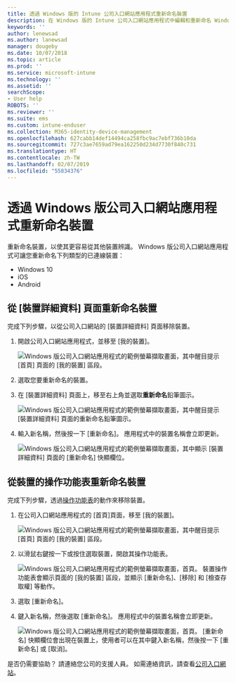 ```yaml
---
title: 透過 Windows 版的 Intune 公司入口網站應用程式重新命名裝置
description: 在 Windows 版的 Intune 公司入口網站應用程式中編輯和重新命名 Windows 10、Android、iOS 或 Microsoft HoloLens 裝置
keywords: ''
author: lenewsad
ms.author: lanewsad
manager: dougeby
ms.date: 10/07/2018
ms.topic: article
ms.prod: ''
ms.service: microsoft-intune
ms.technology: ''
ms.assetid: ''
searchScope:
- User help
ROBOTS: ''
ms.reviewer: ''
ms.suite: ems
ms.custom: intune-enduser
ms.collection: M365-identity-device-management
ms.openlocfilehash: 627cabb14def14494ca258fbc9ac7ebf736b10da
ms.sourcegitcommit: 727c3ae7659ad79ea162250d234d7730f840c731
ms.translationtype: HT
ms.contentlocale: zh-TW
ms.lasthandoff: 02/07/2019
ms.locfileid: "55834376"
---
```

# <a name="rename-device-from-the-company-portal-app-for-windows"></a>透過 Windows 版公司入口網站應用程式重新命名裝置
重新命名裝置，以使其更容易從其他裝置辨識。 Windows 版公司入口網站應用程式可讓您重新命名下列類型的已連線裝置：  
* Windows 10
* iOS
* Android  

## <a name="rename-device-from-device-details-page"></a>從 [裝置詳細資料] 頁面重新命名裝置  
完成下列步驟，以從公司入口網站的 [裝置詳細資料] 頁面移除裝置。 

1. 開啟公司入口網站應用程式，並移至 [我的裝置]。  

    ![Windows 版公司入口網站應用程式的範例螢幕擷取畫面，其中醒目提示 [首頁] 頁面的 [我的裝置] 區段。](./media/1809_CheckAccess_Context_Select_Device.png)  
2. 選取您要重新命名的裝置。
3. 在 [裝置詳細資料] 頁面上，移至右上角並選取**重新命名**鉛筆圖示。  

     ![Windows 版公司入口網站應用程式的範例螢幕擷取畫面，其中醒目提示 [裝置詳細資料] 頁面的重新命名鉛筆圖示。](./media/1809_Rename_CPapp_Windows_icon.png) 
4. 輸入新名稱，然後按一下 [重新命名]。 應用程式中的裝置名稱會立即更新。  

     ![Windows 版公司入口網站應用程式的範例螢幕擷取畫面，其中顯示 [裝置詳細資料] 頁面的 [重新命名] 快顯欄位。](./media/1808_RenameApp_Popup.png)  

## <a name="rename-device-from-device-context-menu"></a>從裝置的操作功能表重新命名裝置  
完成下列步驟，透過[操作功能表](https://docs.microsoft.com//windows/uwp/design/controls-and-patterns/menus)的動作來移除裝置。  

1. 在公司入口網站應用程式的 [首頁]頁面，移至 [我的裝置]。

    ![Windows 版公司入口網站應用程式的範例螢幕擷取畫面，其中醒目提示 [首頁] 頁面的 [我的裝置] 區段。](./media/1809_CheckAccess_Context_Select_Device.png)  
2. 以滑鼠右鍵按一下或按住選取裝置，開啟其操作功能表。  

    ![Windows 版公司入口網站應用程式的範例螢幕擷取畫面，首頁。 裝置操作功能表會顯示頁面的 [我的裝置] 區段，並顯示 [重新命名]、[移除] 和 [檢查存取權] 等動作。](./media/1809_DeviceContextMenu_Windows_CP.png)    
3. 選取 [重新命名]。  
4. 鍵入新名稱，然後選取 [重新命名]。 應用程式中的裝置名稱會立即更新。  

     ![Windows 版公司入口網站應用程式的範例螢幕擷取畫面，首頁。 [重新命名] 快顯欄位會出現在裝置上，使用者可以在其中鍵入新名稱，然後按一下 [重新命名] 或 [取消]。](./media/1808_RenameApp_Popup.png)  

是否仍需要協助？ 請連絡您公司的支援人員。 如需連絡資訊，請查看[公司入口網站](https://go.microsoft.com/fwlink/?linkid=2010980)。

